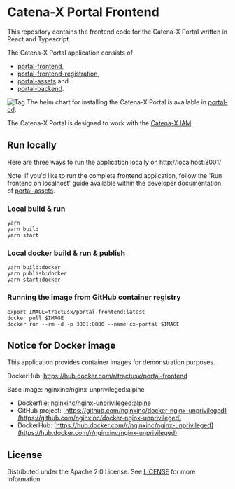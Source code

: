 # Catena-X Portal Frontend

This repository contains the frontend code for the Catena-X Portal written in React and Typescript.

The Catena-X Portal application consists of

* [portal-frontend](https://github.com/eclipse-tractusx/portal-frontend),
* [portal-frontend-registration](https://github.com/eclipse-tractusx/portal-frontend-registration),
* [portal-assets](https://github.com/eclipse-tractusx/portal-assets) and
* [portal-backend](https://github.com/eclipse-tractusx/portal-backend).

![Tag](https://img.shields.io/static/v1?label=&message=LeadingRepository&color=green&style=flat) The helm chart for installing the Catena-X Portal is available in [portal-cd](https://github.com/eclipse-tractusx/portal-cd).

The Catena-X Portal is designed to work with the [Catena-X IAM](https://github.com/eclipse-tractusx/portal-iam).

## Run locally

Here are three ways to run the application locally on http://localhost:3001/

Note: if you'd like to run the complete frontend application, follow the 'Run frontend on localhost' guide available within the developer documentation of [portal-assets](https://github.com/eclipse-tractusx/portal-assets).

### Local build & run

    yarn
    yarn build
    yarn start

### Local docker build & run & publish

    yarn build:docker
    yarn publish:docker
    yarn start:docker

### Running the image from GitHub container registry

    export IMAGE=tractusx/portal-frontend:latest
    docker pull $IMAGE
    docker run --rm -d -p 3001:8080 --name cx-portal $IMAGE

## Notice for Docker image

This application provides container images for demonstration purposes.

DockerHub: https://hub.docker.com/r/tractusx/portal-frontend

Base image: nginxinc/nginx-unprivileged:alpine

* Dockerfile: [nginxinc/nginx-unprivileged:alpine](https://github.com/nginxinc/docker-nginx-unprivileged/blob/main/Dockerfile-alpine.template)
* GitHub project: [https://github.com/nginxinc/docker-nginx-unprivileged](https://github.com/nginxinc/docker-nginx-unprivileged)
* DockerHub: [https://hub.docker.com/r/nginxinc/nginx-unprivileged](https://hub.docker.com/r/nginxinc/nginx-unprivileged)

## License

Distributed under the Apache 2.0 License.
See [LICENSE](./LICENSE) for more information.
